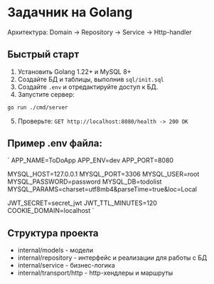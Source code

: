 # Задачник на Golang
Архитектура: Domain -> Repository -> Service -> Http-handler

## Быстрый старт
1. Установить Golang 1.22+ и MySQL 8+
2. Создайте БД и таблицы, выполнив `sql/init.sql`
3. Создайте `.env` и отредактируйте доступ к БД.
4. Запустите сервер:
```bash
go run ./cmd/server
```
5. Проверьте: `GET http://localhost:8080/health -> 200 OK`

## Пример .env файла:
`
APP_NAME=ToDoApp
APP_ENV=dev
APP_PORT=8080

MYSQL_HOST=127.0.0.1
MYSQL_PORT=3306
MYSQL_USER=root
MYSQL_PASSWORD=password
MYSQL_DB=todolist
MYSQL_PARAMS=charset=utf8mb4&parseTime=true&loc=Local

JWT_SECRET=secret_jwt
JWT_TTL_MINUTES=120
COOKIE_DOMAIN=localhost
`

## Структура проекта
* internal/models - модели
* internal/repository - интерфейс и реализации для работы с БД
* internal/service - бизнес-логика
* internal/transport/http - http-хендлеры и маршруты